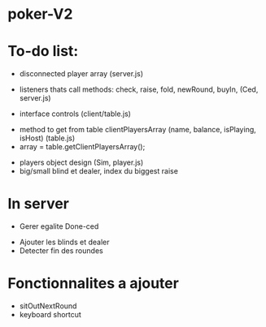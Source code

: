 # poker-V2

# To-do list:
- disconnected player array (server.js)
* listeners thats call methods: check, raise, fold, newRound, buyIn, (Ced, server.js)
- interface controls (client/table.js)
* method to get from table clientPlayersArray (name, balance, isPlaying, isHost) (table.js)
* array = table.getClientPlayersArray();
- players object design (Sim, player.js)
- big/small blind et dealer, index du biggest raise

# In server
 * Gerer egalite Done-ced
 - Ajouter les blinds et dealer
 - Detecter fin des roundes

# Fonctionnalites a ajouter
- sitOutNextRound
- keyboard shortcut

